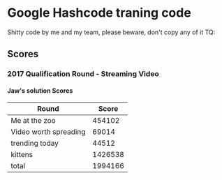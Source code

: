 # Google Hashcode traning code

Shitty code by me and my team, please beware, don't copy any of it TQ:

## Scores

### 2017 Qualification Round - Streaming Video

#### Jaw's solution Scores

| Round                 | Score   |
| --------------------- | ------- |
| Me at the zoo         | 454102  |
| Video worth spreading | 69014   |
| trending today        | 44512   |
| kittens               | 1426538 |
| total                 | 1994166 |
